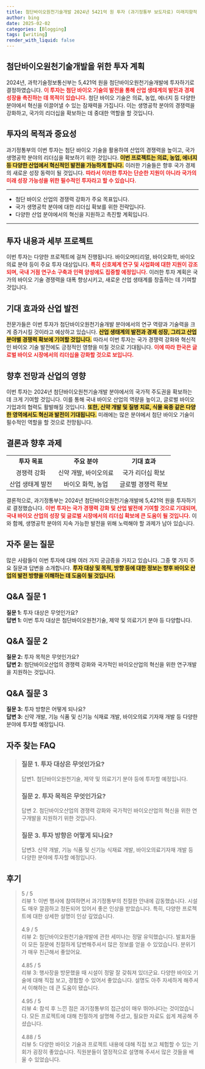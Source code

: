 ```yaml
---
title: 첨단바이오원천기술개발 2024년 5421억 원 투자 (과기정통부 보도자료) 미래지향적
author: bing
date: 2025-02-02
categories: [Blogging]
tags: [writing]
render_with_liquid: false
---
```



<h2 id='첨단바이오원천기술개발_투자_계획'>첨단바이오원천기술개발을 위한 투자 계획</h2>

<p>2024년, 과학기술정보통신부는 5,421억 원을 첨단바이오원천기술개발에 투자하기로 결정하였습니다. <b><span style="color: #ee2323;">이 투자는 첨단 바이오 기술의 발전을 통해 산업 생태계의 발전과 경제 성장을 촉진하는 데 목적이 있습니다.</span></b> 첨단 바이오 기술은 의료, 농업, 에너지 등 다양한 분야에서 혁신을 이끌어낼 수 있는 잠재력을 가집니다. 이는 생명공학 분야의 경쟁력을 강화하고, 국가의 리더십을 확보하는 데 중대한 역할을 할 것입니다.</p>

<h2 id='투자의_목적과_중요성'>투자의 목적과 중요성</h2>

<p>과기정통부의 이번 투자는 첨단 바이오 기술을 활용하여 산업의 경쟁력을 높이고, 국가 생명공학 분야의 리더십을 확보하기 위한 것입니다. <b><span style="background-color: #ffe066;">이번 프로젝트는 의료, 농업, 에너지 등 다양한 산업에서 혁신적인 발전을 가능하게 합니다.</span></b> 이러한 기술들은 향후 국가 경제의 새로운 성장 동력이 될 것입니다. <b><span style="color: #ee2323;">따라서 이러한 투자는 단순한 지원이 아니라 국가의 미래 성장 가능성을 위한 필수적인 투자라고 할 수 있습니다.</span></b></p>

<hr />

<ul>
    <li>첨단 바이오 산업의 경쟁력 강화가 주요 목표입니다.</li>
    <li>국가 생명공학 분야에 대한 리더십 확보를 위한 전략입니다.</li>
    <li>다양한 산업 분야에서의 혁신을 지원하고 촉진할 계획입니다.</li>
</ul>

<hr />

<h2 id='투자_내용과_세부_프로젝트'>투자 내용과 세부 프로젝트</h2>

<p>이번 투자는 다양한 프로젝트에 걸쳐 진행됩니다. 바이오머티리얼, 바이오화학, 바이오의료 분야 등이 주요 투자 대상입니다. <b><span style="color: #ee2323;">특히 신호체계 연구 및 사업화에 대한 지원이 강조되며, 국내 거점 연구소 구축과 인력 양성에도 집중할 예정입니다.</span></b> 이러한 투자 계획은 국가의 바이오 기술 경쟁력을 대폭 향상시키고, 새로운 산업 생태계를 창출하는 데 기여할 것입니다.</p>

<h2 id='기대효과와_산업_발전'>기대 효과와 산업 발전</h2>

<p>전문가들은 이번 투자가 첨단바이오원천기술개발 분야에서의 연구 역량과 기술력을 크게 증가시킬 것이라고 예상하고 있습니다. <b><span style="background-color: #ffe066;">산업 생태계의 발전과 경제 성장, 그리고 산업 분야별 경쟁력 확보에 기여할 것입니다.</span></b> 따라서 이번 투자는 국가 경쟁력 강화와 혁신적인 바이오 기술 발전에도 긍정적인 영향을 미칠 것으로 기대됩니다. <b><span style="color: #ee2323;">이에 따라 한국은 글로벌 바이오 시장에서의 리더십을 강화할 것으로 보입니다.</span></b></p>

<h2 id='향후_전망과_산업의_영향'>향후 전망과 산업의 영향</h2>

<p>이번 투자는 2024년 첨단바이오원천기술개발 분야에서의 국가적 주도권을 확보하는 데 크게 기여할 것입니다. 이를 통해 국내 바이오 산업의 역량을 높이고, 글로벌 바이오 기업과의 협력도 활발해질 것입니다. <b><span style="background-color: #ffe066;">또한, 신약 개발 및 질병 치료, 식물 육종 같은 다양한 영역에서도 혁신과 발전이 기대됩니다.</span></b> 미래에는 많은 분야에서 첨단 바이오 기술이 필수적인 역할을 할 것으로 전망됩니다.</p>

<h2 id='결론과_향후_과제'>결론과 향후 과제</h2>

<table>
    <tr>
        <td style="text-align: center; height: 17px;"><b>투자 목표</b></td>
        <td style="text-align: center; height: 17px;"><b>주요 분야</b></td>
        <td style="text-align: center; height: 17px;"><b>기대 효과</b></td>
    </tr>
    <tr>
        <td style="text-align: center; height: 17px;">경쟁력 강화</td>
        <td style="text-align: center; height: 17px;">신약 개발, 바이오의료</td>
        <td style="text-align: center; height: 17px;">국가 리더십 확보</td>
    </tr>
    <tr>
        <td style="text-align: center; height: 17px;">산업 생태계 발전</td>
        <td style="text-align: center; height: 17px;">바이오 화학, 농업</td>
        <td style="text-align: center; height: 17px;">글로벌 경쟁력 확보</td>
    </tr>
</table>

<p>결론적으로, 과기정통부는 2024년 첨단바이오원천기술개발에 5,421억 원을 투자하기로 결정했습니다. <b><span style="color: #ee2323;">이번 투자는 국가 경쟁력 강화 및 산업 발전에 기여할 것으로 기대되며, 국내 바이오 산업의 성장 및 글로벌 시장에서의 리더십 확보에 큰 도움이 될 것입니다.</span></b> 이와 함께, 생명공학 분야의 지속 가능한 발전을 위해 노력해야 할 과제가 남아 있습니다.</p>

<h2 id='자주_묻는_질문'>자주 묻는 질문</h2>

<p>많은 사람들이 이번 투자에 대해 여러 가지 궁금증을 가지고 있습니다. 그중 몇 가지 주요 질문과 답변을 소개합니다. <b><span style="background-color: #ffe066;">투자 대상 및 목적, 방향 등에 대한 정보는 향후 바이오 산업의 발전 방향을 이해하는 데 도움이 될 것입니다.</span></b></p>

<h2 id='QNA_질문_1'>Q&A 질문 1</h2>

<p><b>질문 1:</b> 투자 대상은 무엇인가요?<br>
<b>답변 1:</b> 이번 투자 대상은 첨단바이오원천기술, 제약 및 의료기기 분야 등 다양합니다.</p>

<h2 id='QNA_질문_2'>Q&A 질문 2</h2>

<p><b>질문 2:</b> 투자 목적은 무엇인가요?<br>
<b>답변 2:</b> 첨단바이오산업의 경쟁력 강화와 국가적인 바이오산업의 혁신을 위한 연구개발을 지원하는 것입니다.</p>

<h2 id='QNA_질문_3'>Q&A 질문 3</h2>

<p><b>질문 3:</b> 투자 방향은 어떻게 되나요?<br>
<b>답변 3:</b> 신약 개발, 기능 식품 및 신기능 식재료 개발, 바이오의료 기자재 개발 등 다양한 분야에 투자할 예정입니다.</p>


<h2 id='자주_찾는_FAQ'>자주 찾는 FAQ</h2>
<div itemscope="" itemtype="https://schema.org/FAQPage"> 
<blockquote> 
<div itemscope="" itemprop="mainEntity" itemtype="https://schema.org/Question"> 
<h3 itemprop="name">질문 1. 투자 대상은 무엇인가요?</h3> 
<div itemscope="" itemprop="acceptedAnswer" itemtype="https://schema.org/Answer"> 
<span itemprop="text"> 
<p>답변1. 첨단바이오원천기술, 제약 및 의료기기 분야 등에 투자할 예정입니다.</p> 
</span> 
</div> 
</div> 
<div itemscope="" itemprop="mainEntity" itemtype="https://schema.org/Question"> 
<h3 itemprop="name">질문 2. 투자 목적은 무엇인가요?</h3> 
<div itemscope="" itemprop="acceptedAnswer" itemtype="https://schema.org/Answer"> 
<span itemprop="text"> 
<p>답변 2. 첨단바이오산업의 경쟁력 강화와 국가적인 바이오산업의 혁신을 위한 연구개발을 지원하기 위한 것입니다.</p> 
</span> 
</div> 
</div> 
<div itemscope="" itemprop="mainEntity" itemtype="https://schema.org/Question"> 
<h3 itemprop="name">질문 3. 투자 방향은 어떻게 되나요?</h3> 
<div itemscope="" itemprop="acceptedAnswer" itemtype="https://schema.org/Answer"> 
<span itemprop="text"> 
<p>답변3. 신약 개발, 기능 식품 및 신기능 식재료 개발, 바이오의료기자재 개발 등 다양한 분야에 투자할 예정입니다.</p> 
</span> 
</div> 
</div> 
</blockquote> 
</div>
<h2 id='후기'>후기</h2>
<div itemscope itemtype="https://schema.org/Product">
  <blockquote>
  <div itemprop="review" itemscope itemtype="https://schema.org/Review">
      <div itemprop="reviewRating" itemscope itemtype="https://schema.org/Rating"> <span itemprop="ratingValue">5</span> / <span itemprop="bestRating">5</span> </div>
      <span itemprop="reviewBody">리뷰 1: 이번 행사에 참여하면서 과기정통부의 친절한 안내에 감동했습니다. 시설도 매우 깔끔하고 정돈되어 있어서 좋은 인상을 받았습니다. 특히, 다양한 프로젝트에 대한 상세한 설명이 인상 깊었습니다.</span>
  </div>
  <br>
  <div itemprop="review" itemscope itemtype="https://schema.org/Review">
      <div itemprop="reviewRating" itemscope itemtype="https://schema.org/Rating"> <span itemprop="ratingValue">4.9</span> / <span itemprop="bestRating">5</span> </div>
      <span itemprop="reviewBody">리뷰 2: 첨단바이오원천기술개발에 관한 세미나는 정말 유익했습니다. 발표자들이 모든 질문에 친절하게 답변해주셔서 많은 정보를 얻을 수 있었습니다. 분위기가 매우 친근해서 좋았어요.</span>
  </div>
  <br>
  <div itemprop="review" itemscope itemtype="https://schema.org/Review">
      <div itemprop="reviewRating" itemscope itemtype="https://schema.org/Rating"> <span itemprop="ratingValue">4.85</span> / <span itemprop="bestRating">5</span> </div>
      <span itemprop="reviewBody">리뷰 3: 행사장을 방문했을 때 시설이 정말 잘 갖춰져 있더군요. 다양한 바이오 기술에 대해 직접 보고, 경험할 수 있어서 좋았습니다. 설명도 아주 자세하게 해주셔서 이해하는 데 큰 도움이 됐습니다.</span>
  </div>
  <br>
  <div itemprop="review" itemscope itemtype="https://schema.org/Review">
      <div itemprop="reviewRating" itemscope itemtype="https://schema.org/Rating"> <span itemprop="ratingValue">4.95</span> / <span itemprop="bestRating">5</span> </div>
      <span itemprop="reviewBody">리뷰 4: 참석 후 느낀 점은 과기정통부의 접근성이 매우 뛰어나다는 것이었습니다. 모든 프로젝트에 대해 친절하게 설명해 주셨고, 필요한 자료도 쉽게 제공해 주셨습니다.</span>
  </div>
  <br>
  <div itemprop="review" itemscope itemtype="https://schema.org/Review">
      <div itemprop="reviewRating" itemscope itemtype="https://schema.org/Rating"> <span itemprop="ratingValue">4.88</span> / <span itemprop="bestRating">5</span> </div>
      <span itemprop="reviewBody">리뷰 5: 다양한 바이오 기술과 프로젝트 내용에 대해 직접 보고 체험할 수 있는 기회가 굉장히 좋았습니다. 직원분들이 열정적으로 설명해 주셔서 많은 것들을 배울 수 있었습니다.</span>
  </div>
  </blockquote>
</div>
